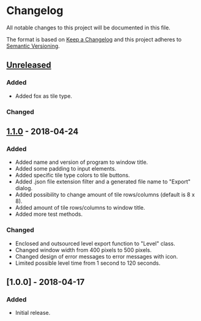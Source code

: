 # Changelog
All notable changes to this project will be documented in this file.

The format is based on [Keep a Changelog](http://keepachangelog.com/en/1.0.0/)
and this project adheres to [Semantic Versioning](http://semver.org/spec/v2.0.0.html).

## [Unreleased]
### Added
- Added fox as tile type.

### Changed

## [1.1.0] - 2018-04-24
### Added
- Added name and version of program to window title.
- Added some padding to input elements.
- Added specific tile type colors to tile buttons.
- Added .json file extension filter and a generated file name to "Export" dialog.
- Added possibility to change amount of tile rows/columns (default is 8 x 8).
- Added amount of tile rows/columns to window title.
- Added more test methods.

### Changed
- Enclosed and outsourced level export function to "Level" class.
- Changed window width from 400 pixels to 500 pixels.
- Changed design of error messages to error messages with icon.
- Limited possible level time from 1 second to 120 seconds.

## [1.0.0] - 2018-04-17
### Added
- Initial release.

[Unreleased]: https://github.com/Pixelhash/webtech-level-builder/compare/v1.0.0...HEAD
[1.1.0]: https://github.com/Pixelhash/webtech-level-builder/compare/v1.0.0...v1.1.0
